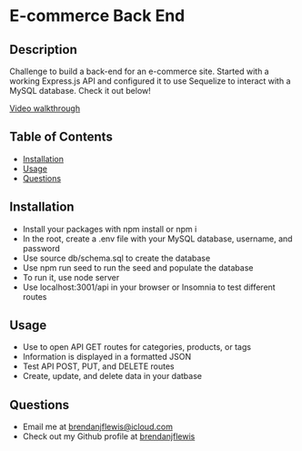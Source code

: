 # E-commerce Back End

## Description
Challenge to build a back-end for an e-commerce site. Started with a working Express.js API and configured it to use Sequelize to interact with a MySQL database. Check it out below!

[Video walkthrough](https://watch.screencastify.com/v/auDNQRAonbPpHBhx3G9r)

## Table of Contents
* [Installation](#installation)
* [Usage](#usage)
* [Questions](#questions)

<a name="installation"></a>
## Installation

* Install your packages with npm install or npm i
* In the root, create a .env file with your MySQL database, username, and password
* Use source db/schema.sql to create the database
* Use npm run seed to run the seed and populate the database
* To run it, use node server 
* Use localhost:3001/api in your browser or Insomnia to test different routes

<a name="usage"></a>
## Usage

* Use to open API GET routes for categories, products, or tags
* Information is displayed in a formatted JSON
* Test API POST, PUT, and DELETE routes
* Create, update, and delete data in your datbase


<a name="questions"></a>
## Questions
* Email me at <a href= "mailto: brendanjflewis@icloud.com">brendanjflewis@icloud.com</a>
* Check out my Github profile at <a href= "https://www.github.com/brendanjflewis">brendanjflewis</a>